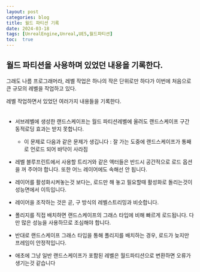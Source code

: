 ```yaml
---
layout: post
categories: blog
title: 월드 파티션 기록
date: 2024-03-18
tags: [UnrealEngine,Unreal,UE5,월드파티션]
toc:  true
---
```


## 월드 파티션을 사용하며 있었던 내용을 기록한다.
그래도 나름 프로그래머라, 레벨 작업은 하나의 작은 단위로만 하다가 이번에 처음으로 큰 규모의 레벨을 작업하고 있다.   

레벨 작업하면서 있었던 여러가지 내용들을 기록한다.   
　

- 서브레벨에 생성한 랜드스케이프는 월드 파티션레벨에 올려도 랜드스케이프 구간 동적로딩 효과는 받지 못합니다.
  - 이 문제로 다음과 같은 문제가 생깁니다 : 잘 가는 도중에 랜드스케이프가 통째로 언로드 되어 바닥이 사라짐
 
- 레벨 블루프린트에서 사용할 트리거와 같은 액터들은 반드시 공간적으로 로드 옵션을 꺼 주어야 합니다. 또한 어느 레이어에도 속해선 안 됩니다.

- 레이어를 활성화시켜놓는것 보다는, 로드만 해 놓고 필요할때 활성화로 돌리는것이 성능면에서 이득입니다.
- 레이어을 조작하는 것은 곧, 구 방식의 레벨스트리밍과 비슷합니다.
- 폴리지를 직접 배치하면 랜드스케이프의 그래스 타입에 비해 빠르게 로드됩니다. 다만 많은 성능을 사용하므로 조심해야 합니다.
- 반대로 랜드스케이프 그래스 타입을 통해 폴리지를 배치하는 경우, 로드가 늦지만 프레임이 안정적입니다.
- 애초에 그냥 일반 랜드스케이프가 포함된 레벨은 월드파티션으로 변환하면 오류가 생기는것 같습니다
